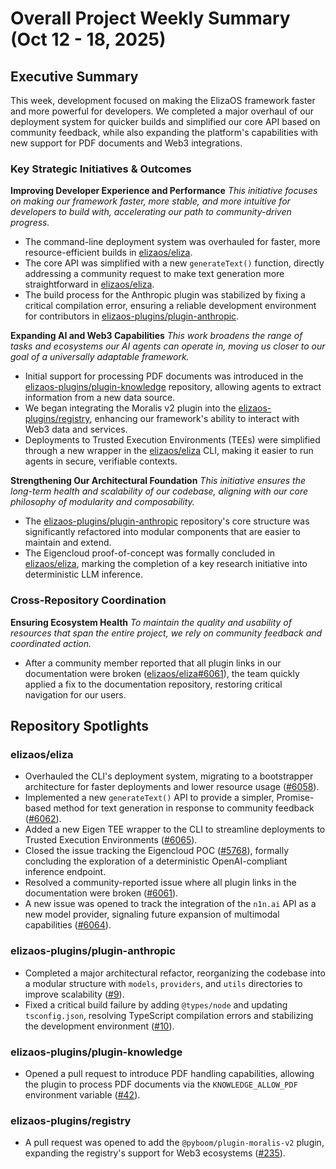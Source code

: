 # Overall Project Weekly Summary (Oct 12 - 18, 2025)

## Executive Summary
This week, development focused on making the ElizaOS framework faster and more powerful for developers. We completed a major overhaul of our deployment system for quicker builds and simplified our core API based on community feedback, while also expanding the platform's capabilities with new support for PDF documents and Web3 integrations.

### Key Strategic Initiatives & Outcomes

**Improving Developer Experience and Performance**
*This initiative focuses on making our framework faster, more stable, and more intuitive for developers to build with, accelerating our path to community-driven progress.*
- The command-line deployment system was overhauled for faster, more resource-efficient builds in [elizaos/eliza](https://github.com/elizaos/eliza).
- The core API was simplified with a new `generateText()` function, directly addressing a community request to make text generation more straightforward in [elizaos/eliza](https://github.com/elizaos/eliza).
- The build process for the Anthropic plugin was stabilized by fixing a critical compilation error, ensuring a reliable development environment for contributors in [elizaos-plugins/plugin-anthropic](https://github.com/elizaos-plugins/plugin-anthropic).

**Expanding AI and Web3 Capabilities**
*This work broadens the range of tasks and ecosystems our AI agents can operate in, moving us closer to our goal of a universally adaptable framework.*
- Initial support for processing PDF documents was introduced in the [elizaos-plugins/plugin-knowledge](https://github.com/elizaos-plugins/plugin-knowledge) repository, allowing agents to extract information from a new data source.
- We began integrating the Moralis v2 plugin into the [elizaos-plugins/registry](https://github.com/elizaos-plugins/registry), enhancing our framework's ability to interact with Web3 data and services.
- Deployments to Trusted Execution Environments (TEEs) were simplified through a new wrapper in the [elizaos/eliza](https://github.com/elizaos/eliza) CLI, making it easier to run agents in secure, verifiable contexts.

**Strengthening Our Architectural Foundation**
*This initiative ensures the long-term health and scalability of our codebase, aligning with our core philosophy of modularity and composability.*
- The [elizaos-plugins/plugin-anthropic](https://github.com/elizaos-plugins/plugin-anthropic) repository's core structure was significantly refactored into modular components that are easier to maintain and extend.
- The Eigencloud proof-of-concept was formally concluded in [elizaos/eliza](https://github.com/elizaos/eliza), marking the completion of a key research initiative into deterministic LLM inference.

### Cross-Repository Coordination

**Ensuring Ecosystem Health**
*To maintain the quality and usability of resources that span the entire project, we rely on community feedback and coordinated action.*
- After a community member reported that all plugin links in our documentation were broken ([elizaos/eliza#6061](https://github.com/elizaos/eliza/issues/6061)), the team quickly applied a fix to the documentation repository, restoring critical navigation for our users.

## Repository Spotlights

### elizaos/eliza
- Overhauled the CLI's deployment system, migrating to a bootstrapper architecture for faster deployments and lower resource usage ([#6058](https://github.com/elizaos/eliza/pull/6058)).
- Implemented a new `generateText()` API to provide a simpler, Promise-based method for text generation in response to community feedback ([#6062](https://github.com/elizaos/eliza/pull/6062)).
- Added a new Eigen TEE wrapper to the CLI to streamline deployments to Trusted Execution Environments ([#6065](https://github.com/elizaos/eliza/pull/6065)).
- Closed the issue tracking the Eigencloud POC ([#5768](https://github.com/elizaos/eliza/issues/5768)), formally concluding the exploration of a deterministic OpenAI-compliant inference endpoint.
- Resolved a community-reported issue where all plugin links in the documentation were broken ([#6061](https://github.com/elizaos/eliza/issues/6061)).
- A new issue was opened to track the integration of the `n1n.ai` API as a new model provider, signaling future expansion of multimodal capabilities ([#6064](https://github.com/elizaos/eliza/issues/6064)).

### elizaos-plugins/plugin-anthropic
- Completed a major architectural refactor, reorganizing the codebase into a modular structure with `models`, `providers`, and `utils` directories to improve scalability ([#9](https://github.com/elizaos-plugins/plugin-anthropic/pull/9)).
- Fixed a critical build failure by adding `@types/node` and updating `tsconfig.json`, resolving TypeScript compilation errors and stabilizing the development environment ([#10](https://github.com/elizaos-plugins/plugin-anthropic/pull/10)).

### elizaos-plugins/plugin-knowledge
- Opened a pull request to introduce PDF handling capabilities, allowing the plugin to process PDF documents via the `KNOWLEDGE_ALLOW_PDF` environment variable ([#42](https://github.com/elizaos-plugins/plugin-knowledge/pull/42)).

### elizaos-plugins/registry
- A pull request was opened to add the `@pyboom/plugin-moralis-v2` plugin, expanding the registry's support for Web3 ecosystems ([#235](https://github.com/elizaos-plugins/registry/pull/235)).
